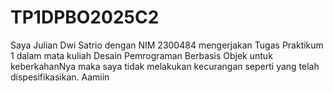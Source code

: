 # TP1DPBO2025C2

Saya Julian Dwi Satrio dengan NIM 2300484 mengerjakan Tugas Praktikum 1 dalam mata kuliah Desain Pemrograman Berbasis Objek untuk keberkahanNya maka saya tidak melakukan kecurangan seperti yang telah dispesifikasikan. Aamiin
